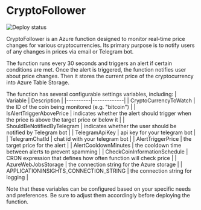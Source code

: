 # CryptoFollower

![Deploy status](https://github.com/mannaayd/CryptoFollower/actions/workflows/azure-functions-app-dotnet.yml/badge.svg)

CryptoFollower is an Azure function designed to monitor real-time price changes for various cryptocurrencies. Its primary purpose is to notify users of any changes in prices via email or Telegram bot. 

The function runs every 30 seconds and triggers an alert if certain conditions are met. Once the alert is triggered, the function notifies user about price changes. Then it stores the current price of the cryptocurrency into Azure Table Storage.

The function has several configurable settings variables, including:
| Variable | Description |
|----------|-------------|
| CryptoCurrencyToWatch | the ID of the coin being monitored (e.g. "bitcoin") |
| IsAlertTriggerAbovePrice | indicates whether the alert should trigger when the price is above the target price or below it |
| ShouldBeNotifiedByTelegram | indicates whether the user should be notified by Telegram bot |
| TelegramApiKey | api key for your telegram bot |
| TelegramChatId | chat id with your telegram bot |
| AlertTriggerPrice | the target price for the alert |
| AlertCooldownMinutes | the cooldown time between alerts to prevent spamming |
| CheckCoinInformationSchedule | CRON expression that defines how often function will check price |
| AzureWebJobsStorage | the connection string for the Azure storage |
| APPLICATIONINSIGHTS_CONNECTION_STRING | the connection string for logging |

Note that these variables can be configured based on your specific needs and preferences. Be sure to adjust them accordingly before deploying the function.
